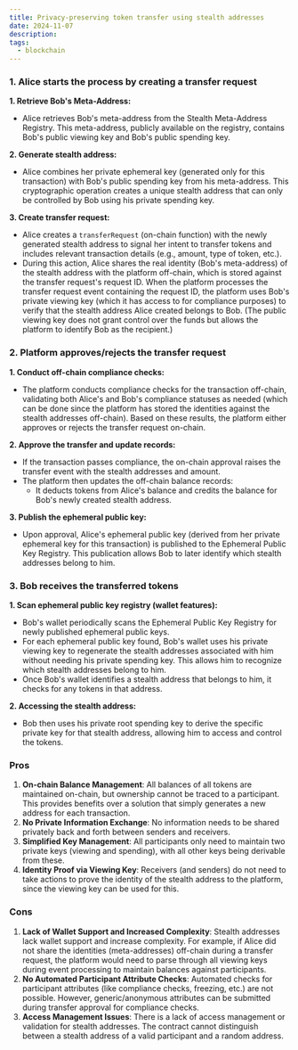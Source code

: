 ```yaml
---
title: Privacy-preserving token transfer using stealth addresses
date: 2024-11-07
description: 
tags:
  - blockchain
---
```

### 1. Alice starts the process by creating a transfer request

**1. Retrieve Bob's Meta-Address:**

- Alice retrieves Bob's meta-address from the Stealth Meta-Address Registry. This meta-address, publicly available on the registry, contains Bob's public viewing key and Bob's public spending key.

**2. Generate stealth address:**

- Alice combines her private ephemeral key (generated only for this transaction) with Bob's public spending key from his meta-address. This cryptographic operation creates a unique stealth address that can only be controlled by Bob using his private spending key.

**3. Create transfer request:**

- Alice creates a `transferRequest` (on-chain function) with the newly generated stealth address to signal her intent to transfer tokens and includes relevant transaction details (e.g., amount, type of token, etc.).
- During this action, Alice shares the real identity (Bob's meta-address) of the stealth address with the platform off-chain, which is stored against the transfer request's request ID. When the platform processes the transfer request event containing the request ID, the platform uses Bob's private viewing key (which it has access to for compliance purposes) to verify that the stealth address Alice created belongs to Bob. (The public viewing key does not grant control over the funds but allows the platform to identify Bob as the recipient.)

### 2. Platform approves/rejects the transfer request

**1. Conduct off-chain compliance checks:**

- The platform conducts compliance checks for the transaction off-chain, validating both Alice's and Bob's compliance statuses as needed (which can be done since the platform has stored the identities against the stealth addresses off-chain). Based on these results, the platform either approves or rejects the transfer request on-chain.

**2. Approve the transfer and update records:**

- If the transaction passes compliance, the on-chain approval raises the transfer event with the stealth addresses and amount.
- The platform then updates the off-chain balance records:
    - It deducts tokens from Alice's balance and credits the balance for Bob's newly created stealth address.

**3. Publish the ephemeral public key:**

- Upon approval, Alice's ephemeral public key (derived from her private ephemeral key for this transaction) is published to the Ephemeral Public Key Registry. This publication allows Bob to later identify which stealth addresses belong to him.

### 3. Bob receives the transferred tokens

**1. Scan ephemeral public key registry (wallet features):**

- Bob's wallet periodically scans the Ephemeral Public Key Registry for newly published ephemeral public keys.
- For each ephemeral public key found, Bob's wallet uses his private viewing key to regenerate the stealth addresses associated with him without needing his private spending key. This allows him to recognize which stealth addresses belong to him.
- Once Bob's wallet identifies a stealth address that belongs to him, it checks for any tokens in that address.

**2. Accessing the stealth address:**

- Bob then uses his private root spending key to derive the specific private key for that stealth address, allowing him to access and control the tokens.
### Pros

1. **On-chain Balance Management**: All balances of all tokens are maintained on-chain, but ownership cannot be traced to a participant. This provides benefits over a solution that simply generates a new address for each transaction.
2. **No Private Information Exchange**: No information needs to be shared privately back and forth between senders and receivers.
3. **Simplified Key Management**: All participants only need to maintain two private keys (viewing and spending), with all other keys being derivable from these.
4. **Identity Proof via Viewing Key**: Receivers (and senders) do not need to take actions to prove the identity of the stealth address to the platform, since the viewing key can be used for this.

### Cons

1. **Lack of Wallet Support and Increased Complexity**: Stealth addresses lack wallet support and increase complexity. For example, if Alice did not share the identities (meta-addresses) off-chain during a transfer request, the platform would need to parse through all viewing keys during event processing to maintain balances against participants.
2. **No Automated Participant Attribute Checks**: Automated checks for participant attributes (like compliance checks, freezing, etc.) are not possible. However, generic/anonymous attributes can be submitted during transfer approval for compliance checks.
3. **Access Management Issues**: There is a lack of access management or validation for stealth addresses. The contract cannot distinguish between a stealth address of a valid participant and a random address.